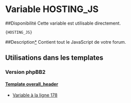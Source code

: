# Variable HOSTING_JS

##Disponibilité
Cette variable est utilisable directement.

```html
{HOSTING_JS}
```

##Description[*](https://fa-tvars.appspot.com/var/HOSTING_JS)
Contient tout le JavaScript de votre forum.

## Utilisations dans les templates

### Version phpBB2

#### [Template overall_header](subsilver/overall_header.md#readme)
* [Variable &agrave; la ligne 178](../subsilver/overall_header.tpl#L178)